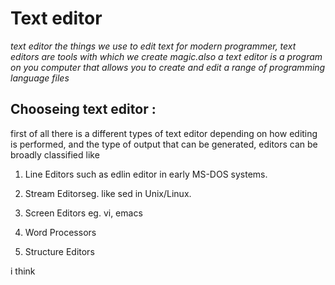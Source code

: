# Text editor 

*text editor the things we use to edit text for  modern programmer, text editors are tools with which we create magic.also a text editor is a program on you computer that allows you to create and edit a range of programming language files*
## Chooseing text editor : 
first of all there is a different types of text editor depending on how editing is performed, and the type of output that can be generated, editors can be broadly classified like 


1. Line Editors such as edlin editor in early MS-DOS systems.

1. Stream Editorseg. like sed in Unix/Linux. 

1. Screen Editors  eg. vi, emacs

1. Word Processors 

1. Structure Editors

i think 
